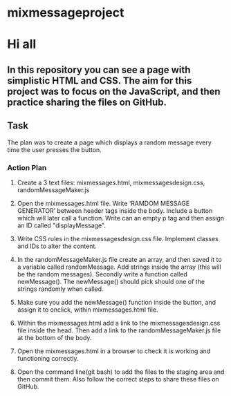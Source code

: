 # mixmessageproject

# Hi all 

## In this repository you can see  a page with simplistic HTML and CSS.  The aim for this project was to focus on the JavaScript, and then practice sharing the files on GitHub. 

## Task 
The plan was to create a page which displays a random message every time the user presses the button.  

### Action Plan 
1.	Create a 3 text files:  mixmessages.html, mixmessagesdesign.css, randomMessageMaker.js

2.	Open the mixmessages.html file. Write  ‘RAMDOM MESSAGE GENERATOR’  between header tags inside the body.  Include a button which will later call a function. Write can an empty p tag and then  assign an  ID called "displayMessage". 
3.	Write CSS rules in the mixmessagesdesign.css  file. Implement classes and IDs to alter the content.  
4.	In the randomMessageMaker.js file  create an array, and then saved it to a variable called   randomMessage. Add strings inside the array (this will be the random messages).  Secondly write a function called   newMessage(). The  newMessage() should pick should one of the strings randomly when called. 
5.	Make sure you add the newMessage() function inside the button, and assign it to onclick, within mixmessages.html  file.   
6.	Within the mixmessages.html add a link to the  mixmessagesdesign.css file  inside the head. Then add a link to the   randomMessageMaker.js file at the bottom of the body. 
7.	Open   the mixmessages.html in a browser to check it is working and functioning correctly. 
8.	Open the command line(git bash) to add the files to the staging area and then commit them.  Also  follow the correct steps to share these files on GitHub.   
  

